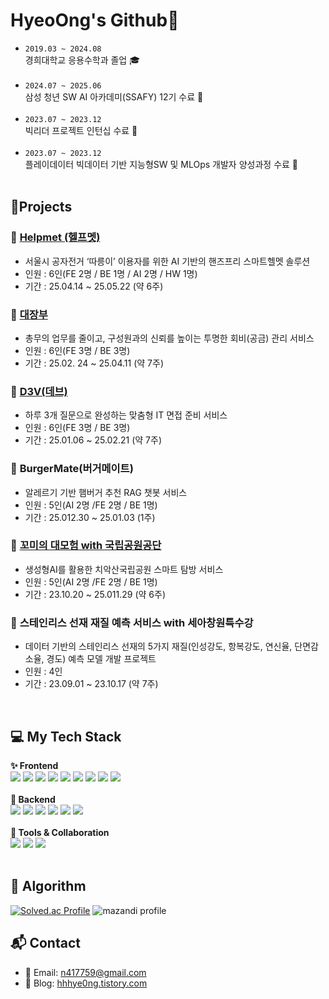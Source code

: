 # HyeoOng's Github🤍

- `2019.03 ~ 2024.08` <br> 경희대학교 응용수학과 졸업 🎓<br><br>
- `2024.07 ~ 2025.06` <br> 삼성 청년 SW AI 아카데미(SSAFY) 12기 수료 🩵 <br><br>
- `2023.07 ~ 2023.12` <br> 빅리더 프로젝트 인턴십 수료 💚 <br><br>
- `2023.07 ~ 2023.12` <br> 플레이데이터 빅데이터 기반 지능형SW 및 MLOps 개발자 양성과정 수료 🖤 <br><br>

## 🧩Projects

### 🤍 [**Helpmet (헬프멧)**](https://github.com/A303-Helpmet/FE)<br>

- 서울시 공자전거 ‘따릉이’ 이용자를 위한 AI 기반의 핸즈프리 스마트헬멧 솔루션
- 인원 : 6인(FE 2명 / BE 1명 / AI 2명 / HW 1명)
- 기간 :  25.04.14 ~ 25.05.22 (약 6주)

### 🤍 [**대장부**](https://github.com/A108-Daejangbu/client)<br>

- 총무의 업무를 줄이고, 구성원과의 신뢰를 높이는 투명한 회비(공금) 관리 서비스
- 인원 : 6인(FE 3명 / BE 3명)
- 기간 :  25.02. 24 ~ 25.04.11 (약 7주)

### 🤍 [**D3V(데브)**](https://github.com/D3V-A609/D3V)<br>

- 하루 3개 질문으로 완성하는 맞춤형 IT 면접 준비 서비스
- 인원 : 6인(FE 3명 / BE 3명)
- 기간 :  25.01.06 ~ 25.02.21 (약 7주)

### 🤍 **BurgerMate(버거메이트)**<br>

- 알레르기 기반 햄버거 추천 RAG 챗봇 서비스
- 인원 : 5인(AI 2명 /FE 2명 / BE 1명)
- 기간 :  25.012.30 ~ 25.01.03 (1주)

### 🤍 [**꼬미의 대모험 with 국립공원공단**](https://github.com/HyeoOng/Kkomi-s_Adventure)<br>

- 생성형AI를 활용한 치악산국립공원 스마트 탐방 서비스
- 인원 : 5인(AI 2명 /FE 2명 / BE 1명)
- 기간 :  23.10.20 ~ 25.011.29 (약 6주)

### 🤍 **스테인리스 선재 재질 예측 서비스 with 세아창원특수강**<br>

- 데이터 기반의 스테인리스 선재의 5가지 재질(인성강도, 항복강도, 연신율, 단면감소율, 경도) 예측 모델 개발 프로젝트
- 인원 : 4인
- 기간 :  23.09.01 ~ 23.10.17 (약 7주)
<br>

## 💻 My Tech Stack
**✨ Frontend**<br>
<img src="https://img.shields.io/badge/HTML5-E34F26?style=for-the-badge&logo=html5&logoColor=white"> <img src="https://img.shields.io/badge/CSS3-1572B6?style=for-the-badge&logo=css3&logoColor=white"> <img src="https://img.shields.io/badge/JavaScript-F7DF1E?style=for-the-badge&logo=javascript&logoColor=black"> <img src="https://img.shields.io/badge/TypeScript-3178C6?style=for-the-badge&logo=typescript&logoColor=white"> <img src="https://img.shields.io/badge/React-61DAFB?style=for-the-badge&logo=react&logoColor=black"> <img src="https://img.shields.io/badge/Vue.js-4FC08D?style=for-the-badge&logo=vue.js&logoColor=white"> <img src="https://img.shields.io/badge/Redux-764ABC?style=for-the-badge&logo=redux&logoColor=white"> <img src="https://img.shields.io/badge/Zustand-000000?style=for-the-badge&logo=Zustand&logoColor=white"> <img src="https://img.shields.io/badge/Pinia-FFD859?style=for-the-badge&logo=pinia&logoColor=black"><br><br>
**🔧 Backend**<br>
<img src="https://img.shields.io/badge/Java-007396?style=for-the-badge&logo=java&logoColor=white"> <img src="https://img.shields.io/badge/SpringBoot-6DB33F?style=for-the-badge&logo=springboot&logoColor=white"> <img src="https://img.shields.io/badge/Python-3776AB?style=for-the-badge&logo=python&logoColor=white"> <img src="https://img.shields.io/badge/FastAPI-009688?style=for-the-badge&logo=fastapi&logoColor=white"> <img src="https://img.shields.io/badge/Flask-000000?style=for-the-badge&logo=flask&logoColor=white"> <img src="https://img.shields.io/badge/MySQL-4479A1?style=for-the-badge&logo=mysql&logoColor=white"><br><br>
**🧰 Tools & Collaboration**<br>
<img src="https://img.shields.io/badge/Git-F05032?style=for-the-badge&logo=git&logoColor=white"> <img src="https://img.shields.io/badge/Notion-000000?style=for-the-badge&logo=notion&logoColor=white"> <img src="https://img.shields.io/badge/Jira-0052CC?style=for-the-badge&logo=jira&logoColor=white">
<br><br>

## 🧠 Algorithm
[![Solved.ac Profile](http://mazassumnida.wtf/api/v2/generate_badge?boj=hyewon1122)](https://solved.ac/hyewon1122/)
![mazandi profile](http://mazandi.herokuapp.com/api?handle={hyewon1122}&theme=cold)
<br>

## 📬 Contact
- 📧 Email: [n417759@gmail.com](mailto:n417759@gmail.com)  
- 📝 Blog: [hhhye0ng.tistory.com](https://hhhye0ng.tistory.com/)
